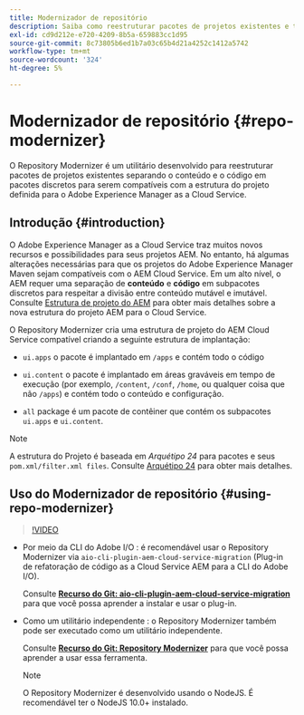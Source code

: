 ```yaml
---
title: Modernizador de repositório
description: Saiba como reestruturar pacotes de projetos existentes e torná-los compatíveis com a estrutura do projeto definida para o Adobe Experience Manager as a Cloud Service.
exl-id: cd9d212e-e720-4209-8b5a-659883cc1d95
source-git-commit: 8c73805b6ed1b7a03c65b4d21a4252c1412a5742
workflow-type: tm+mt
source-wordcount: '324'
ht-degree: 5%

---
```


# Modernizador de repositório {#repo-modernizer}

O Repository Modernizer é um utilitário desenvolvido para reestruturar pacotes de projetos existentes separando o conteúdo e o código em pacotes discretos para serem compatíveis com a estrutura do projeto definida para o Adobe Experience Manager as a Cloud Service.

## Introdução {#introduction}

O Adobe Experience Manager as a Cloud Service traz muitos novos recursos e possibilidades para seus projetos AEM. No entanto, há algumas alterações necessárias para que os projetos do Adobe Experience Manager Maven sejam compatíveis com o AEM Cloud Service. Em um alto nível, o AEM requer uma separação de **conteúdo** e **código** em subpacotes discretos para respeitar a divisão entre conteúdo mutável e imutável. Consulte [Estrutura de projeto do AEM](https://experienceleague.adobe.com/docs/experience-manager-cloud-service/content/implementing/developing/aem-project-content-package-structure.html?lang=pt-BR) para obter mais detalhes sobre a nova estrutura do projeto AEM para o Cloud Service.

O Repository Modernizer cria uma estrutura de projeto do AEM Cloud Service compatível criando a seguinte estrutura de implantação:

* `ui.apps` o pacote é implantado em `/apps` e contém todo o código

* `ui.content` o pacote é implantado em áreas graváveis em tempo de execução (por exemplo, `/content`, `/conf`, `/home`, ou qualquer coisa que não `/apps`) e contém todo o conteúdo e configuração.

* `all` package é um pacote de contêiner que contém os subpacotes `ui.apps` e `ui.content`.

>[!NOTE]
>A estrutura do Projeto é baseada em *Arquétipo 24* para pacotes e seus `pom.xml/filter.xml files`. Consulte [Arquétipo 24](https://github.com/adobe/aem-project-archetype) para obter mais detalhes.

## Uso do Modernizador de repositório {#using-repo-modernizer}

>[!VIDEO](https://video.tv.adobe.com/v/333057/?quality=12&learn=on)

* Por meio da CLI do Adobe I/O : é recomendável usar o Repository Modernizer via `aio-cli-plugin-aem-cloud-service-migration` (Plug-in de refatoração de código as a Cloud Service AEM para a CLI do Adobe I/O).

  Consulte **[Recurso do Git: aio-cli-plugin-aem-cloud-service-migration](https://github.com/adobe/aio-cli-plugin-aem-cloud-service-migration#introduction)** para que você possa aprender a instalar e usar o plug-in.

* Como um utilitário independente : o Repository Modernizer também pode ser executado como um utilitário independente.

  Consulte **[Recurso do Git: Repository Modernizer](https://github.com/adobe/aem-cloud-service-source-migration/tree/master/packages/repository-modernizer)** para que você possa aprender a usar essa ferramenta.

  >[!NOTE]
  >
  >O Repository Modernizer é desenvolvido usando o NodeJS. É recomendável ter o NodeJS 10.0+ instalado.
